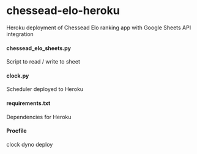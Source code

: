 # chessead-elo-heroku
Heroku deployment of Chessead Elo ranking app with Google Sheets API integration

#### chessead_elo_sheets.py
Script to read / write to sheet

#### clock.py
Scheduler deployed to Heroku

#### requirements.txt
Dependencies for Heroku

#### Procfile
clock dyno deploy
